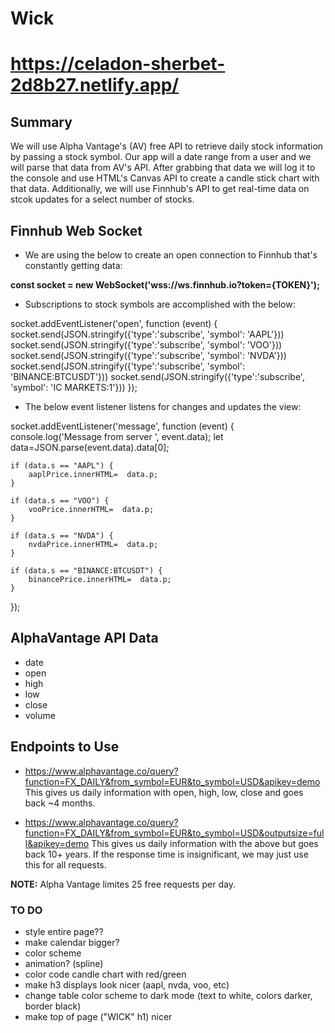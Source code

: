 # Wick
# https://celadon-sherbet-2d8b27.netlify.app/

## Summary

We will use Alpha Vantage's (AV) free API to retrieve daily stock information by passing a stock symbol. Our app will a 
date range from a user and we will parse that data from AV's API. After grabbing that data we will log it to the 
console and use HTML's Canvas API to create a candle stick chart with that data. Additionally, we will use Finnhub's
API to get real-time data on stcok updates for a select number of stocks.

## Finnhub Web Socket

* We are using the below to create an open connection to Finnhub that's constantly getting data:

**const socket = new WebSocket('wss://ws.finnhub.io?token={TOKEN}');**

* Subscriptions to stock symbols are accomplished with the below:

socket.addEventListener('open', function (event) {
    socket.send(JSON.stringify({'type':'subscribe', 'symbol': 'AAPL'}))
    socket.send(JSON.stringify({'type':'subscribe', 'symbol': 'VOO'}))
    socket.send(JSON.stringify({'type':'subscribe', 'symbol': 'NVDA'}))
    socket.send(JSON.stringify({'type':'subscribe', 'symbol': 'BINANCE:BTCUSDT'}))
    socket.send(JSON.stringify({'type':'subscribe', 'symbol': 'IC MARKETS:1'}))
});

* The below event listener listens for changes and updates the view:

socket.addEventListener('message', function (event) {
    console.log('Message from server ', event.data);
    let data=JSON.parse(event.data).data[0];

    if (data.s == "AAPL") {
        aaplPrice.innerHTML=  data.p;
    }

    if (data.s == "VOO") {
        vooPrice.innerHTML=  data.p;
    }

    if (data.s == "NVDA") {
        nvdaPrice.innerHTML=  data.p;
    }

    if (data.s == "BINANCE:BTCUSDT") {
        binancePrice.innerHTML=  data.p;
    }
});

## AlphaVantage API Data
* date
* open
* high
* low
* close
* volume

## Endpoints to Use
* https://www.alphavantage.co/query?function=FX_DAILY&from_symbol=EUR&to_symbol=USD&apikey=demo
This gives us daily information with open, high, low, close and goes back ~4 months.

* https://www.alphavantage.co/query?function=FX_DAILY&from_symbol=EUR&to_symbol=USD&outputsize=full&apikey=demo
This gives us daily information with the above but goes back 10+ years. If the response time is insignificant, we may 
just use this for all requests.

**NOTE:** Alpha Vantage limites 25 free requests per day.

### TO DO
* style entire page??
* make calendar bigger?
* color scheme
* animation? (spline)
* color code candle chart with red/green
* make h3 displays look nicer (aapl, nvda, voo, etc)
* change table color scheme to dark mode (text to white, colors darker, border black)
* make top of page ("WICK" h1) nicer





